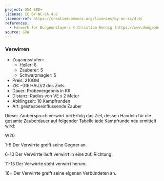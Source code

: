 ```yaml
---
project: DS4 SRD+
license: CC BY-NC-SA 4.0
licence-ref: https://creativecommons.org/licenses/by-nc-sa/4.0/
references: 
  - Fanwerk for Dungeonslayers © Christian Kennig (https://www.dungeonslayers.net/)
source: GRW
---
```


### Verwirren

- Zugangsstufen:
  - Heiler: 8
  - Zauberer: 5
  - Schwarzmagier: 5
- Preis: 210GM
- ZB: -(GEI+AU)/2 des Ziels
- Dauer: Probenergebnis in KR
- Distanz: Radius von VE x 2 Meter
- Abklingzeit: 10 Kampfrunden
- Art: geistesbeeinflussende Zauber

Dieser Zauberspruch verwirrt bei Erfolg das Ziel, dessen Handeln für die gesamte Zauberdauer auf folgender Tabelle jede Kampfrunde neu ermittelt wird:

W20

1-5 Der Verwirrte greift seine Gegner an.

6-10 Der Verwirrte läuft verwirrt in eine zuf. Richtung.

11-15 Der Verwirrte steht verwirrt herum.

16+ Der Verwirrte greift seine eigenen Verbündeten an.

